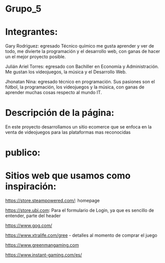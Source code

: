 # Grupo_5

# Integrantes: 

Gary Rodriguez: egresado Técnico químico me gusta aprender y ver de todo, me divierte la programación y el desarrollo web, con ganas de hacer un el mejor proyecto posible.

Julián Ariel Torres: egresado con Bachiller en Economía y Administración. Me gustan los videojuegos, la música y el Desarrollo Web.

Jhonatan Nina: egresado técnico en programación. Sus pasiones son 
el fútbol, la programación, los videojuegos y la música, con ganas de aprender muchas cosas respecto al mundo IT.

# Descripción de la página:

En este proyecto desarrollamos un sitio ecomerce que se enfoca en la venta de videojuegos para las plataformas mas reconocidas 


# publico:



# Sitios web que usamos como inspiración:

https://store.steampowered.com/: homepage

https://store.ubi.com: Para el formulario de Login, ya que es sencillo de entender, parte del header

https://www.gog.com/

https://www.xtralife.com/gree - detalles al momento de comprar el juego

https://www.greenmangaming.com

https://www.instant-gaming.com/es/
